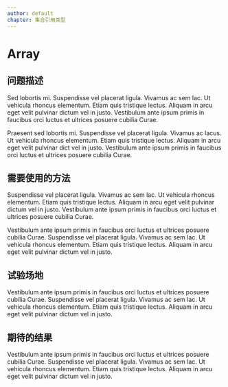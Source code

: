 ```yaml
---
author: default
chapter: 集合引用类型
---
```


# Array

## 问题描述

Sed lobortis mi. Suspendisse vel placerat ligula. Vivamus ac sem lac. Ut vehicula rhoncus elementum. Etiam quis tristique lectus. Aliquam in arcu eget velit pulvinar dictum vel in justo. Vestibulum ante ipsum primis in faucibus orci luctus et ultrices posuere cubilia Curae.

Praesent sed lobortis mi. Suspendisse vel placerat ligula. Vivamus ac lacus. Ut vehicula rhoncus elementum. Etiam quis tristique lectus. Aliquam in arcu eget velit pulvinar dict vel in justo. Vestibulum ante ipsum primis in faucibus orci luctus et ultrices posuere cubilia Curae.

## 需要使用的方法

Suspendisse vel placerat ligula. Vivamus ac sem lac. Ut vehicula rhoncus elementum. Etiam quis tristique lectus. Aliquam in arcu eget velit pulvinar dictum vel in justo. Vestibulum ante ipsum primis in faucibus orci luctus et ultrices posuere cubilia Curae.

Vestibulum ante ipsum primis in faucibus orci luctus et ultrices posuere cubilia Curae. Suspendisse vel placerat ligula. Vivamus ac sem lac. Ut vehicula rhoncus elementum. Etiam quis tristique lectus. Aliquam in arcu eget velit pulvinar dictum vel in justo.

## 试验场地

Vestibulum ante ipsum primis in faucibus orci luctus et ultrices posuere cubilia Curae. Suspendisse vel placerat ligula. Vivamus ac sem lac. Ut vehicula rhoncus elementum. Etiam quis tristique lectus. Aliquam in arcu eget velit pulvinar dictum vel in justo.

## 期待的结果

Vestibulum ante ipsum primis in faucibus orci luctus et ultrices posuere cubilia Curae. Suspendisse vel placerat ligula. Vivamus ac sem lac. Ut vehicula rhoncus elementum. Etiam quis tristique lectus. Aliquam in arcu eget velit pulvinar dictum vel in justo.